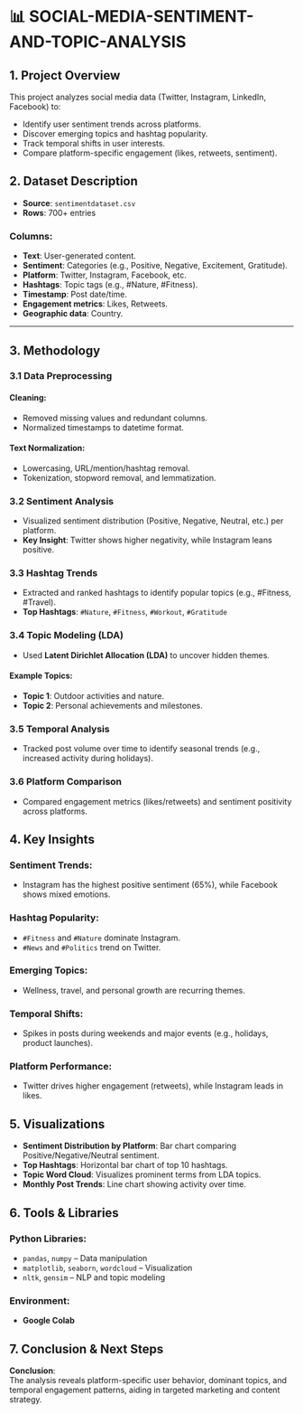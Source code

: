 # 📊 SOCIAL-MEDIA-SENTIMENT-AND-TOPIC-ANALYSIS

## 1. Project Overview

This project analyzes social media data (Twitter, Instagram, LinkedIn, Facebook) to:

- Identify user sentiment trends across platforms.  
- Discover emerging topics and hashtag popularity.  
- Track temporal shifts in user interests.  
- Compare platform-specific engagement (likes, retweets, sentiment).  

## 2. Dataset Description

- **Source**: `sentimentdataset.csv`  
- **Rows**: 700+ entries  

### Columns:

- **Text**: User-generated content.  
- **Sentiment**: Categories (e.g., Positive, Negative, Excitement, Gratitude).  
- **Platform**: Twitter, Instagram, Facebook, etc.  
- **Hashtags**: Topic tags (e.g., #Nature, #Fitness).  
- **Timestamp**: Post date/time.  
- **Engagement metrics**: Likes, Retweets.  
- **Geographic data**: Country.  


---

## 3. Methodology

### 3.1 Data Preprocessing

#### Cleaning:

- Removed missing values and redundant columns.  
- Normalized timestamps to datetime format.  

#### Text Normalization:

- Lowercasing, URL/mention/hashtag removal.  
- Tokenization, stopword removal, and lemmatization.  

### 3.2 Sentiment Analysis

- Visualized sentiment distribution (Positive, Negative, Neutral, etc.) per platform.  
- **Key Insight**: Twitter shows higher negativity, while Instagram leans positive.  

### 3.3 Hashtag Trends

- Extracted and ranked hashtags to identify popular topics (e.g., #Fitness, #Travel).  
- **Top Hashtags**: `#Nature`, `#Fitness`, `#Workout`, `#Gratitude`  

### 3.4 Topic Modeling (LDA)

- Used **Latent Dirichlet Allocation (LDA)** to uncover hidden themes.  

#### Example Topics:

- **Topic 1**: Outdoor activities and nature.  
- **Topic 2**: Personal achievements and milestones.  

### 3.5 Temporal Analysis

- Tracked post volume over time to identify seasonal trends (e.g., increased activity during holidays).  

### 3.6 Platform Comparison

- Compared engagement metrics (likes/retweets) and sentiment positivity across platforms.  

## 4. Key Insights

### Sentiment Trends:

- Instagram has the highest positive sentiment (65%), while Facebook shows mixed emotions.  

### Hashtag Popularity:

- `#Fitness` and `#Nature` dominate Instagram.  
- `#News` and `#Politics` trend on Twitter.  

### Emerging Topics:

- Wellness, travel, and personal growth are recurring themes.  

### Temporal Shifts:

- Spikes in posts during weekends and major events (e.g., holidays, product launches).  

### Platform Performance:

- Twitter drives higher engagement (retweets), while Instagram leads in likes.  

## 5. Visualizations

- **Sentiment Distribution by Platform**: Bar chart comparing Positive/Negative/Neutral sentiment.  
- **Top Hashtags**: Horizontal bar chart of top 10 hashtags.  
- **Topic Word Cloud**: Visualizes prominent terms from LDA topics.  
- **Monthly Post Trends**: Line chart showing activity over time.  

## 6. Tools & Libraries

### Python Libraries:

- `pandas`, `numpy` – Data manipulation  
- `matplotlib`, `seaborn`, `wordcloud` – Visualization  
- `nltk`, `gensim` – NLP and topic modeling  

### Environment:

- **Google Colab**

## 7. Conclusion & Next Steps

**Conclusion**:  
The analysis reveals platform-specific user behavior, dominant topics, and temporal engagement patterns, aiding in targeted marketing and content strategy.



